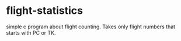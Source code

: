 # flight-statistics

simple c program about flight counting. Takes only flight numbers that starts with PC or TK.
